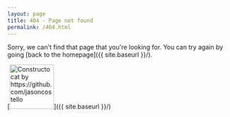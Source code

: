 ```yaml
---
layout: page
title: 404 - Page not found
permalink: /404.html
---
```


Sorry, we can't find that page that you're looking for. You can try again by going [back to the homepage]({{ site.baseurl }}/).

[<img src="{{ site.baseurl }}/images/FE0024A5-5B8C-4CB7-84A7-0A88C8801B63.jpeg" alt="Constructocat by https://github.com/jasoncostello" style="width: 100px;"/>]({{ site.baseurl }}/)
